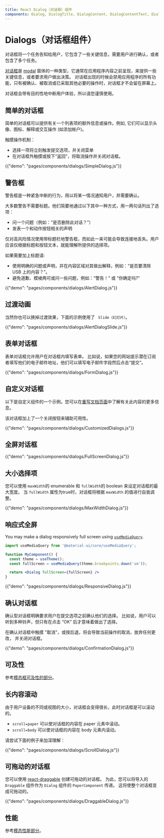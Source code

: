 ```yaml
---
title: React Dialog（对话框）组件
components: Dialog, DialogTitle, DialogContent, DialogContentText, DialogActions, Slide
---
```


# Dialogs（对话框组件）

<p class="description">对话框将一个任务告知给用户，它包含了一些关键信息，需要用户进行确认，或者包含了多个任务。</p>

[对话框](https://material.io/design/components/dialogs.html)是 [modal](/components/modal/) 窗体的一种类型，它通常在应用程序内容之前呈现，来提供一些关键信息，或者要求用户做出决策。 对话框出现的时候会禁用应用程序的所有功能，只有被确认、被取消或已采取其他必要的操作时，对话框才不会留在屏幕上。

对话框会带有目的性地中断用户体验，所以请您谨慎使用。

## 简单的对话框

简单的对话框可以提供有关一个列表项的额外信息或操作。例如, 它们可以显示头像、图标、解释或交互操作 (如添加帐户)。

触摸操作机制：

- 选择一项将立刻触发提交选项，并关闭菜单
- 在对话框外触摸或按下“返回”，将取消操作并关闭对话框。

{{"demo": "pages/components/dialogs/SimpleDialog.js"}}

## 警告框

警告框是一种紧急中断的行为，用以将某一情况通知用户，并需要确认。

大多数警告不需要标题。他们简要地通过以下其中一种方式，用一两句话列出了选项：

- 问一个问题（例如："是否删除此对话？”）
- 发表一个和动作按钮相关的声明

仅对高风险情况使用带标题栏地警告框，而如此一来可能会导致连接地丢失。用户应该仅根据标题和按钮文本，就能理解所提供的选择项。

如果需要加上标题请:

- 使用明确的问题或声明，并在内容区域对其做出解释，例如：“是否要清除 USB 上的内容？”。
- 避免道歉、模棱两可或问一些问题，例如：“警告！” 或 “你确定吗?”

{{"demo": "pages/components/dialogs/AlertDialog.js"}}

## 过渡动画

当然你也可以换掉过渡效果，下面的示例使用了 ` Slide（幻灯片）`。

{{"demo": "pages/components/dialogs/AlertDialogSlide.js"}}

## 表单对话框

表单对话框允许用户在对话框内填写表单。 比如说，如果您的网站提示潜在订阅者填写他们的电子邮件地址，他们可以填写电子邮件字段然后点击“提交”。

{{"demo": "pages/components/dialogs/FormDialog.js"}}

## 自定义对话框

以下是自定义组件的一个示例。您可以在[重写文档页面](/customization/components/)中了解有关此内容的更多信息。

该对话框加上了一个关闭按钮来辅助可用性。

{{"demo": "pages/components/dialogs/CustomizedDialogs.js"}}

## 全屏对话框

{{"demo": "pages/components/dialogs/FullScreenDialog.js"}}

## 大小选择项

您可以使用 `maxWidth`的 enumerable 和 `fullWidth`的 boolean 来设定对话框的最大宽度。 当 `fullWidth` 属性为true时，对话框将根据 `maxWidth` 的值进行自我调整。

{{"demo": "pages/components/dialogs/MaxWidthDialog.js"}}

## 响应式全屏

You may make a dialog responsively full screen using [`useMediaQuery`](/components/use-media-query/#usemediaquery).

```jsx
import useMediaQuery from '@material-ui/core/useMediaQuery';

function MyComponent() {
  const theme = useTheme();
  const fullScreen = useMediaQuery(theme.breakpoints.down('sm'));

  return <Dialog fullScreen={fullScreen} />
}
```

{{"demo": "pages/components/dialogs/ResponsiveDialog.js"}}

## 确认对话框

确认型对话框明确要求用户在提交选项之前确认他们的选择。 比如说，用户可以听到多种铃声，但只有在点击 “OK” 后才意味着做出了选择。

在确认对话框中触摸 "取消"，或按后退，将会导致当前操作的取消，放弃任何更改， 并关闭对话框。

{{"demo": "pages/components/dialogs/ConfirmationDialog.js"}}

## 可及性

参考[模态框可及性的部分](/components/modal/#accessibility)。

## 长内容滚动

由于用户设备的不同或视图的大小，对话框会变得很长，此时对话框是可以滚动的。

- `scroll=paper` 可以使对话框的内容在 paper 元素中滚动。
- `scroll=body` 可以使对话框的内容在 body 元素内滚动。

请尝试下面的例子来加深理解：

{{"demo": "pages/components/dialogs/ScrollDialog.js"}}

## 可拖动的对话框

您可以使用 [react-draggable](https://github.com/mzabriskie/react-draggable) 创建可拖动的对话框。 为此，您可以将导入的 `Draggable` 组件作为 `Dialog` 组件的 `PaperComponent` 传递。 这将使整个对话框变成可拖动的。

{{"demo": "pages/components/dialogs/DraggableDialog.js"}}

## 性能

参考[模态性能部分](/components/modal/#performance)。